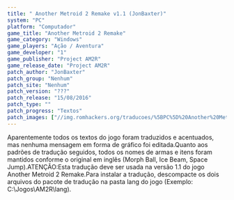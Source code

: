```yaml
---
title: " Another Metroid 2 Remake v1.1 (JonBaxter)"
system: "PC"
platform: "Computador"
game_title: "Another Metroid 2 Remake"
game_category: "Windows"
game_players: "Ação / Aventura"
game_developer: "1"
game_publisher: "Project AM2R"
game_release_date: "Project AM2R"
patch_author: "JonBaxter"
patch_group: "Nenhum"
patch_site: "Nenhum"
patch_version: "???"
patch_release: "15/08/2016"
patch_type: ""
patch_progress: "Textos"
patch_images: ["//img.romhackers.org/traducoes/%5BPC%5D%20Another%20Metroid%202%20Remake%20-%20JonBaxter%20-%201.jpg","//img.romhackers.org/traducoes/%5BPC%5D%20Another%20Metroid%202%20Remake%20-%20JonBaxter%20-%202.jpg","//img.romhackers.org/traducoes/%5BPC%5D%20Another%20Metroid%202%20Remake%20-%20JonBaxter%20-%203.jpg"]
---
```

Aparentemente todos os textos do jogo foram traduzidos e acentuados, mas nenhuma mensagem em forma de gráfico foi editada.Quanto aos padrões de tradução seguidos, todos os nomes de armas e itens foram mantidos conforme o original em inglês (Morph Ball, Ice Beam, Space Jump).ATENÇÃO:Esta tradução deve ser usada na versão 1.1 do jogo Another Metroid 2 Remake.Para instalar a tradução, descompacte os dois arquivos do pacote de tradução na pasta lang do jogo (Exemplo: C:\Jogos\AM2R\lang).